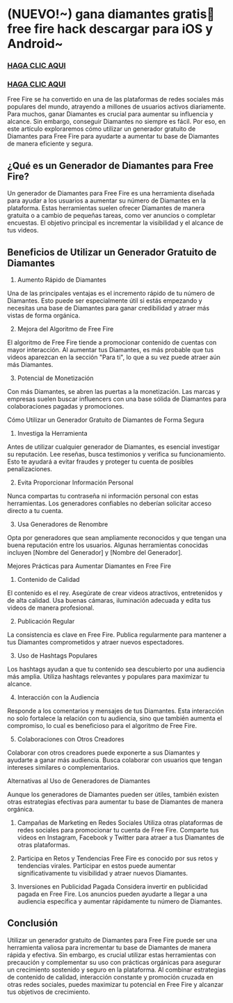 # (NUEVO!~) gana diamantes gratis💎free fire hack descargar para iOS y Android~

### **[HAGA CLIC AQUI](https://lookerstudio.google.com/reporting/72a5d375-d973-4010-bb28-69600f887f67)**

### **[HAGA CLIC AQUI](https://lookerstudio.google.com/reporting/72a5d375-d973-4010-bb28-69600f887f67)**

Free Fire se ha convertido en una de las plataformas de redes sociales más populares del mundo, atrayendo a millones de usuarios activos diariamente. Para muchos, ganar Diamantes es crucial para aumentar su influencia y alcance. Sin embargo, conseguir Diamantes no siempre es fácil. Por eso, en este artículo exploraremos cómo utilizar un generador gratuito de Diamantes para Free Fire para ayudarte a aumentar tu base de Diamantes de manera eficiente y segura.

## **¿Qué es un Generador de Diamantes para Free Fire?**

Un generador de Diamantes para Free Fire es una herramienta diseñada para ayudar a los usuarios a aumentar su número de Diamantes en la plataforma. Estas herramientas suelen ofrecer Diamantes de manera gratuita o a cambio de pequeñas tareas, como ver anuncios o completar encuestas. El objetivo principal es incrementar la visibilidad y el alcance de tus videos.

## **Beneficios de Utilizar un Generador Gratuito de Diamantes**

1. Aumento Rápido de Diamantes

Una de las principales ventajas es el incremento rápido de tu número de Diamantes. Esto puede ser especialmente útil si estás empezando y necesitas una base de Diamantes para ganar credibilidad y atraer más vistas de forma orgánica.

2. Mejora del Algoritmo de Free Fire

El algoritmo de Free Fire tiende a promocionar contenido de cuentas con mayor interacción. Al aumentar tus Diamantes, es más probable que tus videos aparezcan en la sección "Para ti", lo que a su vez puede atraer aún más Diamantes.

3. Potencial de Monetización

Con más Diamantes, se abren las puertas a la monetización. Las marcas y empresas suelen buscar influencers con una base sólida de Diamantes para colaboraciones pagadas y promociones.

Cómo Utilizar un Generador Gratuito de Diamantes de Forma Segura

1. Investiga la Herramienta

Antes de utilizar cualquier generador de Diamantes, es esencial investigar su reputación. Lee reseñas, busca testimonios y verifica su funcionamiento. Esto te ayudará a evitar fraudes y proteger tu cuenta de posibles penalizaciones.

2. Evita Proporcionar Información Personal

Nunca compartas tu contraseña ni información personal con estas herramientas. Los generadores confiables no deberían solicitar acceso directo a tu cuenta.

3. Usa Generadores de Renombre

Opta por generadores que sean ampliamente reconocidos y que tengan una buena reputación entre los usuarios. Algunas herramientas conocidas incluyen [Nombre del Generador] y [Nombre del Generador].

Mejores Prácticas para Aumentar Diamantes en Free Fire

1. Contenido de Calidad

El contenido es el rey. Asegúrate de crear videos atractivos, entretenidos y de alta calidad. Usa buenas cámaras, iluminación adecuada y edita tus videos de manera profesional.

2. Publicación Regular

La consistencia es clave en Free Fire. Publica regularmente para mantener a tus Diamantes comprometidos y atraer nuevos espectadores.

3. Uso de Hashtags Populares

Los hashtags ayudan a que tu contenido sea descubierto por una audiencia más amplia. Utiliza hashtags relevantes y populares para maximizar tu alcance.

4. Interacción con la Audiencia

Responde a los comentarios y mensajes de tus Diamantes. Esta interacción no solo fortalece la relación con tu audiencia, sino que también aumenta el compromiso, lo cual es beneficioso para el algoritmo de Free Fire.

5. Colaboraciones con Otros Creadores

Colaborar con otros creadores puede exponerte a sus Diamantes y ayudarte a ganar más audiencia. Busca colaborar con usuarios que tengan intereses similares o complementarios.

Alternativas al Uso de Generadores de Diamantes

Aunque los generadores de Diamantes pueden ser útiles, también existen otras estrategias efectivas para aumentar tu base de Diamantes de manera orgánica.

1. Campañas de Marketing en Redes Sociales
Utiliza otras plataformas de redes sociales para promocionar tu cuenta de Free Fire. Comparte tus videos en Instagram, Facebook y Twitter para atraer a tus Diamantes de otras plataformas.

2. Participa en Retos y Tendencias
Free Fire es conocido por sus retos y tendencias virales. Participar en estos puede aumentar significativamente tu visibilidad y atraer nuevos Diamantes.

3. Inversiones en Publicidad Pagada
Considera invertir en publicidad pagada en Free Fire. Los anuncios pueden ayudarte a llegar a una audiencia específica y aumentar rápidamente tu número de Diamantes.

## Conclusión

Utilizar un generador gratuito de Diamantes para Free Fire puede ser una herramienta valiosa para incrementar tu base de Diamantes de manera rápida y efectiva. Sin embargo,
es crucial utilizar estas herramientas con precaución y complementar su uso con prácticas orgánicas para asegurar un crecimiento sostenido y seguro en la plataforma. 
Al combinar estrategias de contenido de calidad, interacción constante y promoción cruzada en otras redes sociales, puedes maximizar tu potencial en Free Fire y alcanzar tus objetivos de crecimiento.